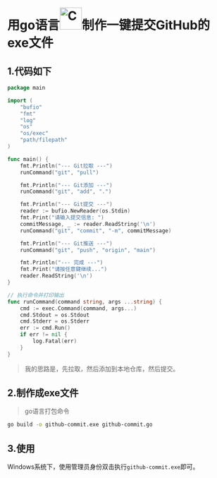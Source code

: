 # 用go语言<img src="https://percheung.github.io/blogImg/golang_.png" width="50px" alt="C" />制作一键提交GitHub的exe文件

## 1.代码如下

```go
package main

import (
	"bufio"
	"fmt"
	"log"
	"os"
	"os/exec"
	"path/filepath"
)

func main() {
	fmt.Println("--- Git拉取 ---")
	runCommand("git", "pull")

	fmt.Println("--- Git添加 ---")
	runCommand("git", "add", ".")

	fmt.Println("--- Git提交 ---")
	reader := bufio.NewReader(os.Stdin)
	fmt.Print("请输入提交信息: ")
	commitMessage, _ := reader.ReadString('\n')
	runCommand("git", "commit", "-m", commitMessage)

	fmt.Println("--- Git推送 ---")
	runCommand("git", "push", "origin", "main")

	fmt.Println("--- 完成 ---")
	fmt.Print("请按任意键继续...")
	reader.ReadString('\n')
}

// 执行命令并打印输出
func runCommand(command string, args ...string) {
	cmd := exec.Command(command, args...)
	cmd.Stdout = os.Stdout
	cmd.Stderr = os.Stderr
	err := cmd.Run()
	if err != nil {
		log.Fatal(err)
	}
}
```

> 我的思路是，先拉取，然后添加到本地仓库，然后提交。

## 2.制作成exe文件

> go语言打包命令

```bash
go build -o github-commit.exe github-commit.go
```

## 3.使用

Windows系统下，使用管理员身份双击执行`github-commit.exe`即可。